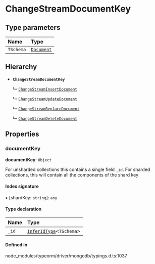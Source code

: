 # ChangeStreamDocumentKey

## Type parameters

| Name | Type |
| :------ | :------ |
| `TSchema` | [`Document`](Document.md) |

## Hierarchy

- **`ChangeStreamDocumentKey`**

  ↳ [`ChangeStreamInsertDocument`](ChangeStreamInsertDocument.md)

  ↳ [`ChangeStreamUpdateDocument`](ChangeStreamUpdateDocument.md)

  ↳ [`ChangeStreamReplaceDocument`](ChangeStreamReplaceDocument.md)

  ↳ [`ChangeStreamDeleteDocument`](ChangeStreamDeleteDocument.md)

## Properties

### documentKey

 **documentKey**: `Object`

For unsharded collections this contains a single field `_id`.
For sharded collections, this will contain all the components of the shard key

#### Index signature

▪ [shardKey: `string`]: `any`

#### Type declaration

| Name | Type |
| :------ | :------ |
| `_id` | [`InferIdType`](../types/InferIdType.md)<`TSchema`\> |

#### Defined in

node_modules/typeorm/driver/mongodb/typings.d.ts:1037
